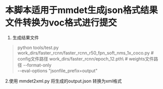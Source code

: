 # 本脚本适用于mmdet生成json格式结果文件转换为voc格式进行提交
1. 生成结果文件
>python tools/test.py  
>work_dirs/faster_rcnn/faster_rcnn_r50_fpn_soft_nms_1x_coco.py  # config文件路径 
>work_dirs/faster_rcnn/epoch_12.pth\  # weights文件路径
>--format-only\
> --eval-options "jsonfile_prefix=output"

2.使用 mmdet2xml.py 将生成的output.json 转换为xml格式
